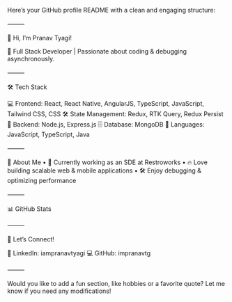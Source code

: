 
Here’s your GitHub profile README with a clean and engaging structure:

⸻

👋 Hi, I’m Pranav Tyagi!

🚀 Full Stack Developer | Passionate about coding & debugging asynchronously.


⸻

🛠️ Tech Stack

💻 Frontend: React, React Native, AngularJS, TypeScript, JavaScript, Tailwind CSS, CSS
🛠️ State Management: Redux, RTK Query, Redux Persist
🚀 Backend: Node.js, Express.js
🗄️ Database: MongoDB
📱 Languages: JavaScript, TypeScript, Java

⸻

💼 About Me
	•	🎯 Currently working as an SDE at Restroworks
	•	🔥 Love building scalable web & mobile applications
	•	🛠️ Enjoy debugging & optimizing performance

⸻

📊 GitHub Stats


⸻

🤝 Let’s Connect!

🔗 LinkedIn: iampranavtyagi
💻 GitHub: impranavtg

⸻

Would you like to add a fun section, like hobbies or a favorite quote? Let me know if you need any modifications!
<!--
**impranavtg/impranavtg** is a ✨ _special_ ✨ repository because its `README.md` (this file) appears on your GitHub profile.

Here are some ideas to get you started:

- 🔭 I’m currently working on ...
- 🌱 I’m currently learning ...
- 👯 I’m looking to collaborate on ...
- 🤔 I’m looking for help with ...
- 💬 Ask me about ...
- 📫 How to reach me: ...
- 😄 Pronouns: ...
- ⚡ Fun fact: ...
-->

